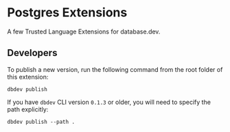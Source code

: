 # Postgres Extensions

A few Trusted Language Extensions for database.dev.

## Developers

To publish a new version, run the following command from the root folder of this extension:

`dbdev publish`

If you have `dbdev` CLI version `0.1.3` or older, you will need to specify the path explicitly:

`dbdev publish --path .`